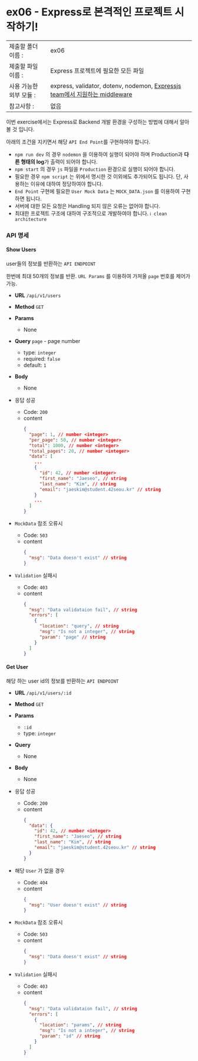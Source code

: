 # ex06 - Express로 본격적인 프로젝트 시작하기!

|                      |                                         |
| :--------------------| --------------------------------------- |
|   제출할 폴더 이름 :     |  ex06                                  |
|   제출할 파일 이름 :     | Express 프로젝트에 필요한 모든 파일 |
|   사용 가능한 외부 모듈 : |  express, validator, dotenv, nodemon, [Expressjs team에서 지원하는 middleware](http://expressjs.com/en/resources/middleware.html)  |
|   참고사항 :           |  없음                                    |


이번 exercise에서는 Express로 Backend 개발 환경을 구성하는 방법에 대해서 알아 볼 것 입니다.

아래의 조건을 지키면서 해당 `API End Point`를 구현하여야 합니다.

- `npm run dev` 의 경우 `nodemon` 을 이용하여 실행이 되어야 하며 Production과 **다른 형태의 log**가 출력이 되어야 합니다.
- `npm start` 의 경우 `js` 파일을 `Production` 환경으로 실행이 되어야 합니다.
- 필요한 경우 `npm script` 는 위에서 명시한 것 이외에도 추가되어도 됩니다. 단, 사용하는 이유에 대하여 정당하여야 합니다.
- `End Point` 구현에 필요한 `User Mock Data` 는 `MOCK_DATA.json` 를 이용하여 구현 하면 됩니다.
- 서버에 대한 모든 요청은 Handling 되지 않은 오류는 없어야 합니다.
- 최대한 프로젝트 구조에 대하여 구조적으로 개발하여야 합니다. `ℹ️ clean architecture`

### API 명세

#### Show Users

user들의 정보를 반환하는 `API ENDPOINT`

한번에 최대 50개의 정보를 반환. `URL Params` 를 이용하여 가져올 `page` 번호를 제어가 가능.

- **URL**
  `/api/v1/users`
- **Method**
  `GET`
- **Params**
  - None
- **Query**
  `page` - page number
  - type: `integer`
  - required: `false`
  - default: `1`
- **Body**
  - None
- 응답 성공
  - Code: `200`
  - content
    ```json
    {
      "page": 1, // number <integer>
      "per_page": 50, // number <integer>
      "total": 1000, // number <integer>
      "total_pages": 20, // number <integer>
      "data": [
        ...
        {
          "id": 42, // number <integer>
          "first_name": "Jaeseo", // string
          "last_name": "Kim", // string
          "email": "jaeskim@student.42seou.kr" // string
        }
        ...
      ]
    }
    ```

- `MockData` 참조 오류시
  - Code: `503`
  - content
    ```json
    {
      "msg": "Data doesn't exist" // string
    }
    ```
- `Validation` 실패시
  - Code: `403`
  - content
    ```json
    {
      "msg": "Data validataion fail", // string
      "errors": [
        {
          "location": "query", // string
          "msg": "Is not a integer", // string
          "param": "page" // string
        }
      ]
    }
    ```

#### Get User

해당 하는 user id의 정보를 반환하는 `API ENDPOINT`

- **URL**
  `/api/v1/users/:id`
- **Method**
  `GET`
- **Params**
  - `:id`
  - type: `integer`
- **Query**
  - None
- **Body**
  - None
- 응답 성공
  - Code: `200`
  - content
    ```json
    {
      "data": {
        "id": 42, // number <integer>
        "first_name": "Jaeseo", // string
        "last_name": "Kim", // string
        "email": "jaeskim@student.42seou.kr" // string
      }
    }
    ```

- 해당 `User` 가 없을 경우
  - Code: `404`
  - content
    ```json
    {
      "msg": "User doesn't exist" // string
    }
    ```
- `MockData` 참조 오류시
  - Code: `503`
  - content
    ```json
    {
      "msg": "Data doesn't exist" // string
    }
    ```
- `Validation` 실패시
  - Code: `403`
  - content
    ```json
    {
      "msg": "Data validataion fail", // string
      "errors": [
        {
          "location": "params", // string
          "msg": "Is not a integer", // string
          "param": "id" // string
        }
      ]
    }
    ```

